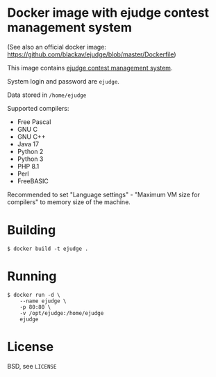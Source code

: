 Docker image with ejudge contest management system
==================================================

(See also an official docker image: https://github.com/blackav/ejudge/blob/master/Dockerfile)

This image contains [ejudge contest management system](https://ejudge.ru).

System login and password are `ejudge`.

Data stored in `/home/ejudge`

Supported compilers:

* Free Pascal
* GNU C
* GNU C++
* Java 17
* Python 2
* Python 3
* PHP 8.1
* Perl
* FreeBASIC

Recommended to set "Language settings" - "Maximum VM size for compilers" to memory size of the machine.

Building
========

    $ docker build -t ejudge .
    
Running
=======

    $ docker run -d \
        --name ejudge \
        -p 80:80 \
        -v /opt/ejudge:/home/ejudge
        ejudge

License
=======

BSD, see `LICENSE`
